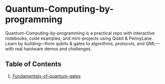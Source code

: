 # Quantum-Computing-by-programming
Quantum-Computing-by-programming is a practical repo with interactive notebooks, code examples, and mini-projects using Qiskit &amp; PennyLane. Learn by building—from qubits &amp; gates to algorithms, protocols, and QML—with real hardware demos and challenges. 
## Table of Contents
1. [Fundamentals-of-quantum-gates](Fundamentals-of-quantum-gates/)
